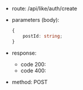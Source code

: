 -   route: /api/like/auth/create
-   parameters (body):

    ```typescript
    {
        postId: string;
    }
    ```

-   response:
    -   code 200:
    -   code 400:
-   method: POST
